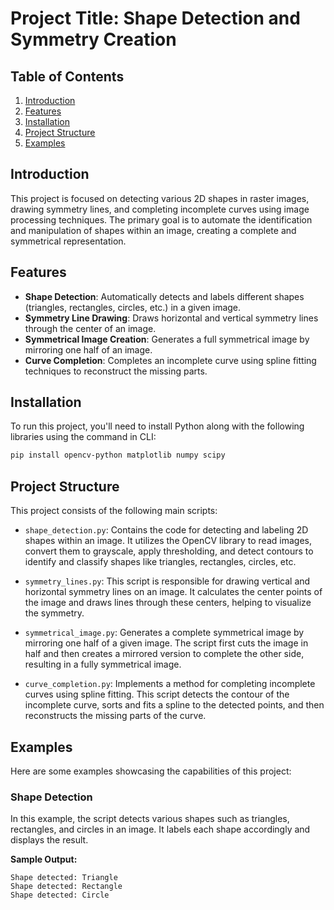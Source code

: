 # **Project Title: Shape Detection and Symmetry Creation**

## **Table of Contents**
1. [Introduction](#introduction)
2. [Features](#features)
3. [Installation](#installation)
4. [Project Structure](#project-structure)
5. [Examples](#examples)

## **Introduction**
This project is focused on detecting various 2D shapes in raster images, drawing symmetry lines, and completing incomplete curves using image processing techniques. The primary goal is to automate the identification and manipulation of shapes within an image, creating a complete and symmetrical representation.

## **Features**
- **Shape Detection**: Automatically detects and labels different shapes (triangles, rectangles, circles, etc.) in a given image.
- **Symmetry Line Drawing**: Draws horizontal and vertical symmetry lines through the center of an image.
- **Symmetrical Image Creation**: Generates a full symmetrical image by mirroring one half of an image.
- **Curve Completion**: Completes an incomplete curve using spline fitting techniques to reconstruct the missing parts.

## **Installation**
To run this project, you'll need to install Python along with the following libraries using the command in CLI:
```bash
pip install opencv-python matplotlib numpy scipy
```

## **Project Structure**

This project consists of the following main scripts:

- `shape_detection.py`: Contains the code for detecting and labeling 2D shapes within an image. It utilizes the OpenCV library to read images, convert them to grayscale, apply thresholding, and detect contours to identify and classify shapes like triangles, rectangles, circles, etc.

- `symmetry_lines.py`: This script is responsible for drawing vertical and horizontal symmetry lines on an image. It calculates the center points of the image and draws lines through these centers, helping to visualize the symmetry.

- `symmetrical_image.py`: Generates a complete symmetrical image by mirroring one half of a given image. The script first cuts the image in half and then creates a mirrored version to complete the other side, resulting in a fully symmetrical image.

- `curve_completion.py`: Implements a method for completing incomplete curves using spline fitting. This script detects the contour of the incomplete curve, sorts and fits a spline to the detected points, and then reconstructs the missing parts of the curve.

## **Examples**

Here are some examples showcasing the capabilities of this project:

### **Shape Detection**

In this example, the script detects various shapes such as triangles, rectangles, and circles in an image. It labels each shape accordingly and displays the result.

**Sample Output:**
```plaintext
Shape detected: Triangle
Shape detected: Rectangle
Shape detected: Circle
